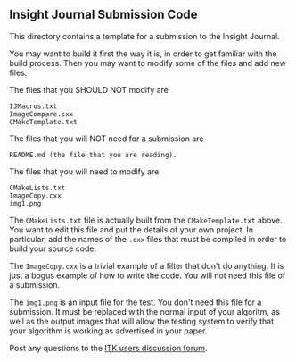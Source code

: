 Insight Journal Submission Code
-------------------------------

This directory contains a template for a submission to the Insight Journal.

You may want to build it first the way it is, in order to get familiar with the
build process. Then you may want to modify some of the files and add new files.

The files that you SHOULD NOT modify are

    IJMacros.txt
    ImageCompare.cxx
    CMakeTemplate.txt

The files that you will NOT need for a submission are

    README.md (the file that you are reading).


The files that you will need to modify are

    CMakeLists.txt
    ImageCopy.cxx
    img1.png

The `CMakeLists.txt` file is actually built from the `CMakeTemplate.txt` above.
You want to edit this file and put the details of your own project. In
particular, add the names of the `.cxx` files that must be compiled in order to
build your source code.

The `ImageCopy.cxx` is a trivial example of a filter that don't do anything. It
is just a bogus example of how to write the code. You will not need this
file of a submission.

The `img1.png` is an input file for the test. You don't need this file for a
submission. It must be replaced with the normal input of your algoritm, as well
as the output images that will allow the testing system to verify that your
algorithm is working as advertised in your paper.

Post any questions to the [ITK users discussion forum](https://discourse.itk.org/).
